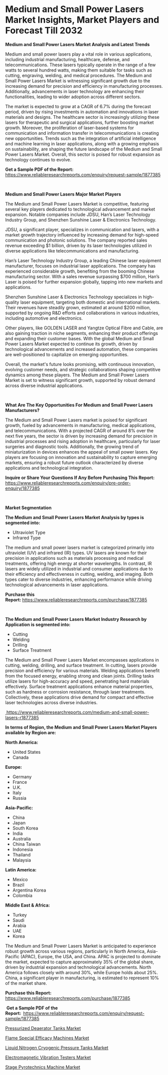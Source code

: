 <p><h1>Medium and Small Power Lasers Market Insights, Market Players and Forecast Till 2032</h1></p><p><strong>Medium and Small Power Lasers Market Analysis and Latest Trends</strong></p>
<p><p>Medium and small power lasers play a vital role in various applications, including industrial manufacturing, healthcare, defense, and telecommunications. These lasers typically operate in the range of a few watts to several hundred watts, making them suitable for tasks such as cutting, engraving, welding, and medical procedures. The Medium and Small Power Lasers Market is witnessing significant growth due to the increasing demand for precision and efficiency in manufacturing processes. Additionally, advancements in laser technology are enhancing their functionalities, leading to wider adoption across different sectors.</p><p>The market is expected to grow at a CAGR of 6.7% during the forecast period, driven by rising investments in automation and innovations in laser materials and designs. The healthcare sector is increasingly utilizing these lasers for therapeutic and surgical applications, further boosting market growth. Moreover, the proliferation of laser-based systems for communication and information transfer in telecommunications is creating new opportunities. Trends such as the integration of artificial intelligence and machine learning in laser applications, along with a growing emphasis on sustainability, are shaping the future landscape of the Medium and Small Power Lasers Market. Overall, this sector is poised for robust expansion as technology continues to evolve.</p></p>
<p><strong>Get a Sample PDF of the Report:&nbsp;</strong> <a href="https://www.reliableresearchreports.com/enquiry/request-sample/1877385?utm_campaign=34&utm_medium=2&utm_source=Github&utm_content=ia&utm_term=28022025&utm_id=medium-and-small-power-lasers">https://www.reliableresearchreports.com/enquiry/request-sample/1877385</a></p>
<p>&nbsp;</p>
<p><strong>Medium and Small Power Lasers Major Market Players</strong></p>
<p><p>The Medium and Small Power Lasers Market is competitive, featuring several key players dedicated to technological advancement and market expansion. Notable companies include JDSU, Han’s Laser Technology Industry Group, and Shenzhen Sunshine Laser & Electronics Technology.</p><p>JDSU, a significant player, specializes in communication and lasers, with a market growth trajectory influenced by increasing demand for high-speed communication and photonic solutions. The company reported sales revenue exceeding $1 billion, driven by its laser technologies utilized in diverse applications like telecommunications and manufacturing.</p><p>Han’s Laser Technology Industry Group, a leading Chinese laser equipment manufacturer, focuses on industrial laser applications. The company has experienced considerable growth, benefiting from the booming Chinese manufacturing sector. With a sales revenue surpassing $700 million, Han’s Laser is poised for further expansion globally, tapping into new markets and applications.</p><p>Shenzhen Sunshine Laser & Electronics Technology specializes in high-quality laser equipment, targeting both domestic and international markets. Their revenues have steadily grown, estimated at around $200 million, supported by ongoing R&D efforts and collaborations in various industries, including automotive and electronics.</p><p>Other players, like GOLDEN LASER and Yangtze Optical Fibre and Cable, are also gaining traction in niche segments, enhancing their product offerings and expanding their customer bases. With the global Medium and Small Power Lasers Market expected to continue its growth, driven by technological advancements and increased automation, these companies are well-positioned to capitalize on emerging opportunities.</p><p>Overall, the market's future looks promising, with continuous innovation, evolving customer needs, and strategic collaborations shaping competitive dynamics among these players. The Medium and Small Power Lasers Market is set to witness significant growth, supported by robust demand across diverse industrial applications.</p></p>
<p>&nbsp;</p>
<p><strong>What Are The Key Opportunities For Medium and Small Power Lasers Manufacturers?</strong></p>
<p><p>The Medium and Small Power Lasers market is poised for significant growth, fueled by advancements in manufacturing, medical applications, and telecommunications. With a projected CAGR of around 8% over the next five years, the sector is driven by increasing demand for precision in industrial processes and rising adoption in healthcare, particularly for laser surgeries and diagnostic tools. Additionally, the growing trend of miniaturization in devices enhances the appeal of small power lasers. Key players are focusing on innovation and sustainability to capture emerging markets, ensuring a robust future outlook characterized by diverse applications and technological integration.</p></p>
<p><strong>Inquire or Share Your Questions If Any Before Purchasing This Report:</strong> <a href="https://www.reliableresearchreports.com/enquiry/pre-order-enquiry/1877385?utm_campaign=34&utm_medium=2&utm_source=Github&utm_content=ia&utm_term=28022025&utm_id=medium-and-small-power-lasers">https://www.reliableresearchreports.com/enquiry/pre-order-enquiry/1877385</a></p>
<p>&nbsp;</p>
<p><strong>Market Segmentation</strong></p>
<p><strong>The Medium and Small Power Lasers Market Analysis by types is segmented into:</strong></p>
<p><ul><li>Ultraviolet Type</li><li>Infrared Type</li></ul></p>
<p><p>The medium and small power lasers market is categorized primarily into ultraviolet (UV) and infrared (IR) types. UV lasers are known for their precision in applications such as materials processing and medical treatments, offering high energy at shorter wavelengths. In contrast, IR lasers are widely utilized in industrial and consumer applications due to their efficiency and effectiveness in cutting, welding, and imaging. Both types cater to diverse industries, enhancing performance while driving technological advancements in laser applications.</p></p>
<p><strong>Purchase this Report:&nbsp;</strong><a href="https://www.reliableresearchreports.com/purchase/1877385?utm_campaign=34&utm_medium=2&utm_source=Github&utm_content=ia&utm_term=28022025&utm_id=medium-and-small-power-lasers">https://www.reliableresearchreports.com/purchase/1877385</a></p>
<p>&nbsp;</p>
<p><strong>The Medium and Small Power Lasers Market Industry Research by Application is segmented into:</strong></p>
<p><ul><li>Cutting</li><li>Welding</li><li>Drilling</li><li>Surface Treatment</li></ul></p>
<p><p>The Medium and Small Power Lasers Market encompasses applications in cutting, welding, drilling, and surface treatment. In cutting, lasers provide precision and efficiency for various materials. Welding applications benefit from the focused energy, enabling strong and clean joints. Drilling tasks utilize lasers for high-accuracy and speed, penetrating hard materials effectively. Surface treatment applications enhance material properties, such as hardness or corrosion resistance, through laser treatments. Collectively, these applications drive demand for compact and effective laser technologies across diverse industries.</p></p>
<p><a href="https://www.reliableresearchreports.com/medium-and-small-power-lasers-r1877385?utm_campaign=34&utm_medium=2&utm_source=Github&utm_content=ia&utm_term=28022025&utm_id=medium-and-small-power-lasers">&nbsp;https://www.reliableresearchreports.com/medium-and-small-power-lasers-r1877385</a></p>
<p><strong>In terms of Region, the Medium and Small Power Lasers Market Players available by Region are:</strong></p>
<p>
    <p> <strong> North America: </strong>
        <ul>
            <li>United States</li>
            <li>Canada</li>
        </ul>
        </p> 
    <p> <strong> Europe: </strong>
        <ul>
            <li>Germany</li>
            <li>France</li>
            <li>U.K.</li>
            <li>Italy</li>
            <li>Russia</li>
        </ul>
        </p> 
    <p> <strong> Asia-Pacific: </strong>
        <ul>
            <li>China</li>
            <li>Japan</li>
            <li>South Korea</li>
            <li>India</li>
            <li>Australia</li>
            <li>China Taiwan</li>
            <li>Indonesia</li>
            <li>Thailand</li>
            <li>Malaysia</li>
        </ul>
        </p> 
    <p> <strong> Latin America: </strong>
        <ul>
            <li>Mexico</li>
            <li>Brazil</li>
            <li>Argentina Korea</li>
            <li>Colombia</li>
        </ul>
        </p> 
    <p> <strong> Middle East & Africa: </strong>
        <ul>
            <li>Turkey</li>
            <li>Saudi</li>
            <li>Arabia</li>
            <li>UAE</li>
            <li>Korea</li>
        </ul>
    </p>
    </p>
<p><p>The Medium and Small Power Lasers Market is anticipated to experience robust growth across various regions, particularly in North America, Asia-Pacific (APAC), Europe, the USA, and China. APAC is projected to dominate the market, expected to capture approximately 35% of the global share, driven by industrial expansion and technological advancements. North America follows closely with around 30%, while Europe holds about 25%. China, a significant player in manufacturing, is estimated to represent 10% of the market share.</p></p>
<p><strong>Purchase this Report: </strong><a href="https://www.reliableresearchreports.com/purchase/1877385?utm_campaign=34&utm_medium=2&utm_source=Github&utm_content=ia&utm_term=28022025&utm_id=medium-and-small-power-lasers">https://www.reliableresearchreports.com/purchase/1877385</a></p>
<p>&nbsp;<strong>Get a Sample PDF of the Report:&nbsp;&nbsp;</strong><a href="https://www.reliableresearchreports.com/enquiry/request-sample/1877385?utm_campaign=34&utm_medium=2&utm_source=Github&utm_content=ia&utm_term=28022025&utm_id=medium-and-small-power-lasers">https://www.reliableresearchreports.com/enquiry/request-sample/1877385</a></p>
<p><strong></strong></p>
<p><p><a href="https://github.com/chaiszepkadk/Market-Research-Report-List-1/blob/main/pressurized-deaerator-tanks-market.md?utm_campaign=34&utm_medium=2&utm_source=Github&utm_content=ia&utm_term=28022025&utm_id=medium-and-small-power-lasers">Pressurized Deaerator Tanks Market</a></p><p><a href="https://github.com/ximensbisade/Market-Research-Report-List-1/blob/main/flame-special-efficacy-machines-market.md?utm_campaign=34&utm_medium=2&utm_source=Github&utm_content=ia&utm_term=28022025&utm_id=medium-and-small-power-lasers">Flame Special Efficacy Machines Market</a></p><p><a href="https://github.com/sharphadan/Market-Research-Report-List-1/blob/main/liquid-nitrogen-cryogenic-pressure-tanks-market.md?utm_campaign=34&utm_medium=2&utm_source=Github&utm_content=ia&utm_term=28022025&utm_id=medium-and-small-power-lasers">Liquid Nitrogen Cryogenic Pressure Tanks Market</a></p><p><a href="https://github.com/oeungcolesh0/Market-Research-Report-List-1/blob/main/electromagnetic-vibration-testers-market.md?utm_campaign=34&utm_medium=2&utm_source=Github&utm_content=ia&utm_term=28022025&utm_id=medium-and-small-power-lasers">Electromagnetic Vibration Testers Market</a></p><p><a href="https://github.com/neiridionna/Market-Research-Report-List-1/blob/main/stage-pyrotechnics-machine-market.md?utm_campaign=34&utm_medium=2&utm_source=Github&utm_content=ia&utm_term=28022025&utm_id=medium-and-small-power-lasers">Stage Pyrotechnics Machine Market</a></p></p>